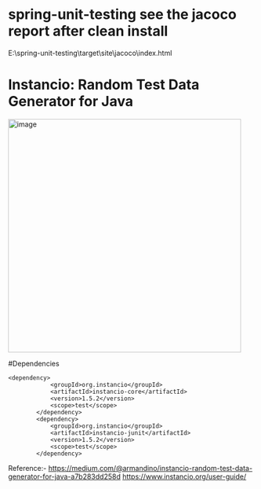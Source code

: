 # spring-unit-testing see the jacoco report after clean install
E:\spring-unit-testing\target\site\jacoco\index.html
# Instancio: Random Test Data Generator for Java
<img width="475" alt="image" src="https://user-images.githubusercontent.com/13211309/201267871-532edb67-780f-4293-8855-c806efc9d35c.png">

#Dependencies
```
<dependency>
			<groupId>org.instancio</groupId>
			<artifactId>instancio-core</artifactId>
			<version>1.5.2</version>
			<scope>test</scope>
		</dependency>
		<dependency>
			<groupId>org.instancio</groupId>
			<artifactId>instancio-junit</artifactId>
			<version>1.5.2</version>
			<scope>test</scope>
		</dependency>
```    
Reference:- https://medium.com/@armandino/instancio-random-test-data-generator-for-java-a7b283dd258d
https://www.instancio.org/user-guide/
